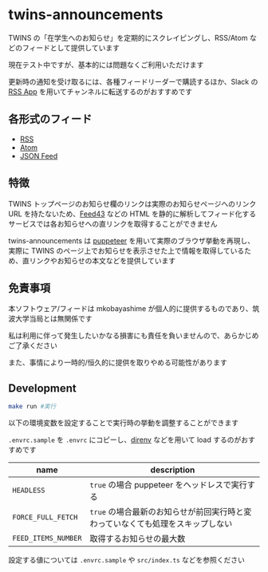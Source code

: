 # twins-announcements

TWINS の「在学生へのお知らせ」を定期的にスクレイピングし、RSS/Atom などのフィードとして提供しています

現在テスト中ですが、基本的には問題なくご利用いただけます

更新時の通知を受け取るには、各種フィードリーダーで購読するほか、Slack の [RSS App](https://slack.com/apps/A0F81R7U7-rss) を用いてチャンネルに転送するのがおすすめです

## 各形式のフィード

- [RSS](https://mkobayashime.github.io/twins-announcements/twins-announcements-rss2.xml)
- [Atom](https://mkobayashime.github.io/twins-announcements/twins-announcements-atom1.xml)
- [JSON Feed](https://mkobayashime.github.io/twins-announcements/twins-announcements-json1.json)

## 特徴

TWINS トップページのお知らせ欄のリンクは実際のお知らせページへのリンク URL を持たないため、[Feed43](https://feed43.com/) などの HTML を静的に解析してフィード化するサービスでは各お知らせへの直リンクを取得することができません

twins-announcements は [puppeteer](https://github.com/puppeteer/puppeteer) を用いて実際のブラウザ挙動を再現し、実際に TWINS のページ上でお知らせを表示させた上で情報を取得しているため、直リンクやお知らせの本文などを提供しています

## 免責事項

本ソフトウェア/フィードは mkobayashime が個人的に提供するものであり、筑波大学当局とは無関係です

私は利用に伴って発生したいかなる損害にも責任を負いませんので、あらかじめご了承ください

また、事情により一時的/恒久的に提供を取りやめる可能性があります

## Development

```sh
make run #実行
```

以下の環境変数を設定することで実行時の挙動を調整することができます

`.envrc.sample` を `.envrc` にコピーし、[direnv](https://github.com/direnv/direnv) などを用いて load するのがおすすめです

| name                | description                                                                     |
| ------------------- | ------------------------------------------------------------------------------- |
| `HEADLESS`          | `true` の場合 puppeteer をヘッドレスで実行する                                  |
| `FORCE_FULL_FETCH`  | `true` の場合最新のお知らせが前回実行時と変わっていなくても処理をスキップしない |
| `FEED_ITEMS_NUMBER` | 取得するお知らせの最大数                                                        |

設定する値については `.envrc.sample` や `src/index.ts` などを参照ください
